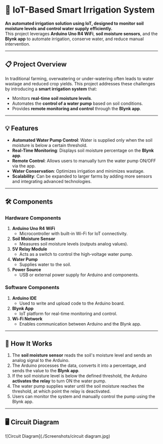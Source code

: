 # 🌱 IoT-Based Smart Irrigation System  

**An automated irrigation solution using IoT, designed to monitor soil moisture levels and control water supply efficiently.**  
This project leverages **Arduino Uno R4 WiFi**, **soil moisture sensors**, and the **Blynk app** to automate irrigation, conserve water, and reduce manual intervention.

---

## 📋 Project Overview  

In traditional farming, overwatering or under-watering often leads to water wastage and reduced crop yields. This project addresses these challenges by introducing a **smart irrigation system** that:  
- Monitors **real-time soil moisture levels**.  
- Automates the **control of a water pump** based on soil conditions.  
- Provides **remote monitoring and control** through the **Blynk app**.

---

## 💡 Features  
- **Automated Water Pump Control**: Water is supplied only when the soil moisture is below a certain threshold.  
- **Real-Time Monitoring**: Displays soil moisture percentage on the **Blynk app**.  
- **Remote Control**: Allows users to manually turn the water pump ON/OFF via the app.  
- **Water Conservation**: Optimizes irrigation and minimizes wastage.  
- **Scalability**: Can be expanded to larger farms by adding more sensors and integrating advanced technologies.

---

## 🛠️ Components  

### **Hardware Components**  
1. **Arduino Uno R4 WiFi**  
   - Microcontroller with built-in Wi-Fi for IoT connectivity.  
2. **Soil Moisture Sensor**  
   - Measures soil moisture levels (outputs analog values).  
3. **5V Relay Module**  
   - Acts as a switch to control the high-voltage water pump.  
4. **Water Pump**  
   - Supplies water to the soil.  
5. **Power Source**  
   - USB or external power supply for Arduino and components.  

### **Software Components**  
1. **Arduino IDE**  
   - Used to write and upload code to the Arduino board.  
2. **Blynk App**  
   - IoT platform for real-time monitoring and control.  
3. **Wi-Fi Network**  
   - Enables communication between Arduino and the Blynk app.  

---

## 🔄 How It Works  

1. The **soil moisture sensor** reads the soil's moisture level and sends an analog signal to the Arduino.  
2. The Arduino processes the data, converts it into a percentage, and sends the value to the **Blynk app**.  
3. If the soil moisture level is below the defined threshold, the Arduino **activates the relay** to turn ON the water pump.  
4. The water pump supplies water until the soil moisture reaches the threshold, at which point the relay is deactivated.  
5. Users can monitor the system and manually control the pump using the Blynk app.  

---

## 🖥️ Circuit Diagram

![Circuit Diagram](./Screenshots/circuit diagram.jpg)

